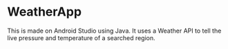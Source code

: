 # WeatherApp

This is made on Android Studio using Java. It uses a Weather API to tell the live pressure and temperature of a searched region.
